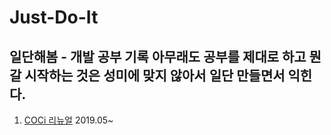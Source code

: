 # Just-Do-It
일단해봄 - 개발 공부 기록
아무래도 공부를 제대로 하고 뭔갈 시작하는 것은 성미에 맞지 않아서 일단 만들면서 익힌다.
---

1. [COCi 리뉴얼](/it/COCi.md) 2019.05~

